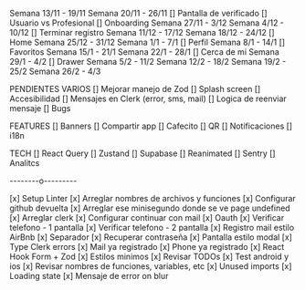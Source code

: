 Semana 13/11 - 19/11
Semana 20/11 - 26/11
[] Pantalla de verificado
[] Usuario vs Profesional
[] Onboarding
Semana 27/11 - 3/12
Semana 4/12 - 10/12
[] Terminar registro
Semana 11/12 - 17/12
Semana 18/12 - 24/12
[] Home
Semana 25/12 - 31/12
Semana 1/1 - 7/1
[] Perfil
Semana 8/1 - 14/1
[] Favoritos
Semana 15/1 - 21/1
Semana 22/1 - 28/1
[] Cerca de mi
Semana 29/1 - 4/2
[] Drawer
Semana 5/2 - 11/2
Semana 12/2 - 18/2
Semana 19/2 - 25/2
Semana 26/2 - 4/3

PENDIENTES VARIOS
[] Mejorar manejo de Zod
[] Splash screen
[] Accesibilidad
[] Mensajes en Clerk (error, sms, mail)
[] Logica de reenviar mensaje
[] Bugs

FEATURES
[] Banners
[] Compartir app
[] Cafecito
[] QR
[] Notificaciones
[] i18n

TECH
[] React Query
[] Zustand
[] Supabase
[] Reanimated
[] Sentry
[] Analitcs

--------o---------

[x] Setup Linter
[x] Arreglar nombres de archivos y funciones
[x] Configurar github devuelta
[x] Arreglar ese minisegundo donde se ve page undefined
[x] Arreglar clerk
[x] Configurar continuar con mail
[x] Oauth
[x] Verificar telefono - 1 pantalla
[x] Verificar telefono - 2 pantalla
[x] Registro mail estilo AirBnb
[x] Separador
[x] Recuperar contraseña
[x] Pantalla estilo modal
[x] Type Clerk errors
[x] Mail ya registrado
[x] Phone ya registrado
[x] React Hook Form + Zod
[x] Estilos minimos
[x] Revisar TODOs
[x] Test android y ios
[x] Revisar nombres de funciones, variables, etc
[x] Unused imports
[x] Loading state
[x] Mensaje de error on blur
